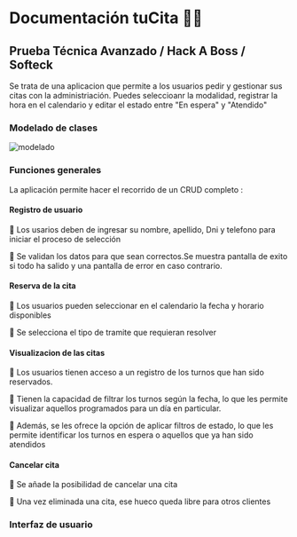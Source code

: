 # Documentación tuCita 📘📘

## Prueba Técnica Avanzado / Hack A Boss / Softeck

Se trata de una aplicacion que permite a los usuarios pedir y gestionar sus citas con la administriación. Puedes seleccioanr la modalidad, registrar la hora en el calendario y editar el estado entre "En espera" y "Atendido"

### Modelado de clases
![modelado](https://i.imgur.com/ycue4rF.png)

### Funciones generales
La aplicación permite hacer el recorrido de un CRUD completo :

#### Registro de usuario
🔵 Los usarios deben de ingresar su nombre, apellido, Dni y telefono para iniciar el proceso de selección

🔵 Se validan los datos para que sean correctos.Se muestra pantalla de exito si todo ha salido y una pantalla de error en caso contrario.

#### Reserva de la cita
🔵 Los usuarios pueden seleccionar en el calendario la fecha y horario disponibles

🔵 Se selecciona el tipo de tramite que requieran resolver 

#### Visualizacion de las citas
🔵 Los usuarios tienen acceso a un registro de los turnos que han sido reservados.

🔵 Tienen la capacidad de filtrar los turnos según la fecha, lo que les permite visualizar aquellos programados para un día en particular.

🔵 Además, se les ofrece la opción de aplicar filtros de estado, lo que les permite identificar los turnos en espera o aquellos que ya han sido atendidos

#### Cancelar cita
🔵 Se añade la posibilidad de cancelar una cita

🔵 Una vez eliminada una cita, ese hueco queda libre para otros clientes

### Interfaz de usuario

